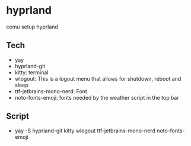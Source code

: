 # hyprland
cemu setup hyprland

## Tech
- yay
- hyprland-git
- kitty: terminal
- wlogout: This is a logout menu that allows for shutdown, reboot and sleep
- ttf-jetbrains-mono-nerd: Font
- noto-fonts-emoji: fonts needed by the weather script in the top bar

## Script
- yay -S hyprland-git kitty wlogout ttf-jetbrains-mono-nerd noto-fonts-emoji
